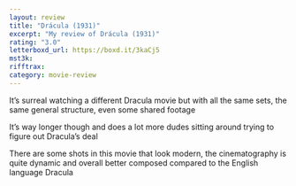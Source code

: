 ```yaml
---
layout: review
title: "Drácula (1931)"
excerpt: "My review of Drácula (1931)"
rating: "3.0"
letterboxd_url: https://boxd.it/3kaCj5
mst3k:
rifftrax:
category: movie-review
---
```


It’s surreal watching a different Dracula movie but with all the same sets, the same general structure, even some shared footage

It’s way longer though and does a lot more dudes sitting around trying to figure out Dracula’s deal

There are some shots in this movie that look modern, the cinematography is quite dynamic and overall better composed compared to the English language Dracula
